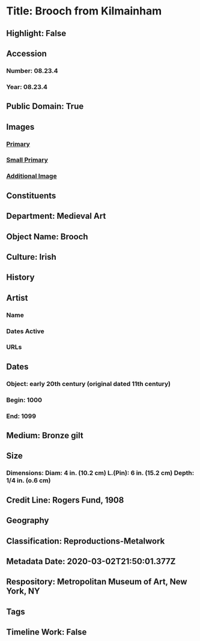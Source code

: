 # Title: Brooch from Kilmainham
## Highlight: False
## Accession
### Number: 08.23.4
### Year: 08.23.4
## Public Domain: True
## Images
### [Primary](https://images.metmuseum.org/CRDImages/md/original/tem08234s1.jpg)
### [Small Primary](https://images.metmuseum.org/CRDImages/md/web-large/tem08234s1.jpg)
### [Additional Image](https://images.metmuseum.org/CRDImages/md/original/tem08234s2.jpg)
## Constituents
## Department: Medieval Art
## Object Name: Brooch
## Culture: Irish
## History
## Artist
### Name
### Dates Active
### URLs
## Dates
### Object: early 20th century (original dated 11th century)
### Begin: 1000
### End: 1099
## Medium: Bronze gilt
## Size
### Dimensions: Diam: 4 in.  (10.2 cm)  L.(Pin): 6 in.  (15.2 cm)   Depth: 1/4 in.  (o.6 cm)
## Credit Line: Rogers Fund, 1908
## Geography
## Classification: Reproductions-Metalwork
## Metadata Date: 2020-03-02T21:50:01.377Z
## Respository: Metropolitan Museum of Art, New York, NY
## Tags
## Timeline Work: False